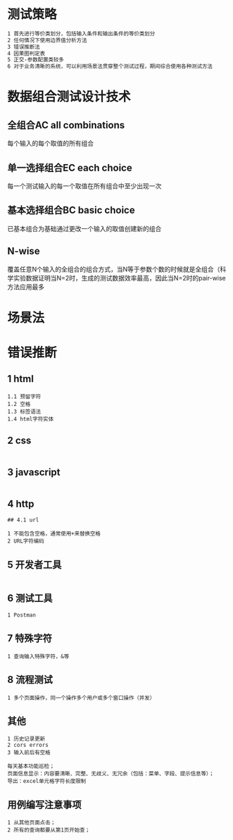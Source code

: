 # 测试策略

```restructuredtext
1 首先进行等价类划分，包括输入条件和输出条件的等价类划分
2 任何情况下使用边界值分析方法
3 错误推断法
4 因果图判定表
5 正交-参数配置类较多
6 对于业务清晰的系统，可以利用场景法贯穿整个测试过程，期间综合使用各种测试方法
```



# 数据组合测试设计技术

## 全组合AC all combinations

每个输入的每个取值的所有组合



## 单一选择组合EC each choice

每一个测试输入的每一个取值在所有组合中至少出现一次



## 基本选择组合BC basic choice

已基本组合为基础通过更改一个输入的取值创建新的组合



## N-wise

覆盖任意N个输入的全组合的组合方式，当N等于参数个数的时候就是全组合（科学实验数据证明当N=2时，生成的测试数据效率最高，因此当N=2时的pair-wise方法应用最多



# 场景法



# 错误推断



## 1 html

```
1.1 预留字符
1.2 空格
1.3 标签语法
1.4 html字符实体
```



## 2 css

```

```



## 3 javascript

```

```



## 4 http

```
## 4.1 url

1 不能包含空格，通常使用+来替换空格
2 URL字符编码
```



## 5 开发者工具

```

```



## 6 测试工具

```
1 Postman
```



## 7 特殊字符

```
1 查询输入特殊字符，&等
```



## 8 流程测试

```
1 多个页面操作，同一个操作多个用户或多个窗口操作（并发）
```



## 其他

```
1 历史记录更新
2 cors errors
3 输入前后有空格

每天基本功能巡检；
页面信息显示：内容要清晰、完整、无歧义、无冗余（包括：菜单、字段、提示信息等）；
导出：excel单元格字符长度限制

```



## 用例编写注意事项

```
1 从其他页面点击；
2 所有的查询都要从第1页开始查；
```
